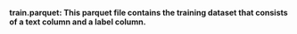 **train.parquet: This parquet file contains the training dataset that consists of a text column and a label column.**
